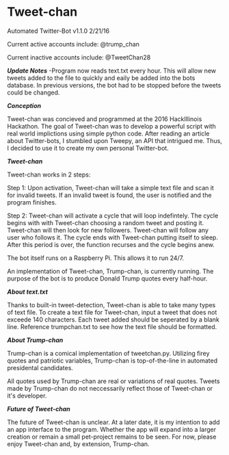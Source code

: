# Tweet-chan
Automated Twitter-Bot v1.1.0 2/21/16

Current active accounts include:
    @trump_chan
    
Current inactive accounts include:
    @TweetChan28

***Update Notes***
-Program now reads text.txt every hour. This will allow new tweets added to the file to quickly and eaily be added into the bots database. In previous versions, the bot had to be stopped before the tweets could be changed.

***Conception***

Tweet-chan was concieved and programmed at the 2016 HackIllinois Hackathon. The goal of Tweet-chan was to develop a powerful script with real world implictions using simple python code. After reading an article about Twitter-bots, I stumbled upon Tweepy, an API that intrigued me. Thus, I decided to use it to create my own personal Twitter-bot.

***Tweet-chan***

Tweet-chan works in 2 steps:

Step 1: Upon activation, Tweet-chan will take a simple text file and scan it for invalid tweets. If an invalid tweet is found, the user is notified and the program finishes. 

Step 2: Tweet-chan will activate a cycle that will loop indefintely. The cycle begins with with Tweet-chan choosing a random tweet and posting it. Tweet-chan will then look for new followers. Tweet-chan will follow any user who follows it. The cycle ends with Tweet-chan putting itself to sleep. After this period is over, the function recurses and the cycle begins anew. 

The bot itself runs on a Raspberry Pi. This allows it to run 24/7.

An implementation of Tweet-chan, Trump-chan, is currently running. The purpose of the bot is to produce Donald Trump quotes every half-hour.

***About text.txt***

Thanks to built-in tweet-detection, Tweet-chan is able to take many types of text file. To create a text file for Tweet-chan, input a tweet that does not exceede 140 characters. Each tweet added should be seperated by a blank line. Reference trumpchan.txt to see how the text file should be formatted. 
    
***About Trump-chan***

Trump-chan is a comical implementation of tweetchan.py. Utilizing firey quotes and patriotic variables, Trump-chan is top-of-the-line in automated presidental candidates. 

All quotes used by Trump-chan are real or variations of real quotes. Tweets made by Trump-chan do not neccessarily reflect those of Tweet-chan or it's developer. 

***Future of Tweet-chan***

The future of Tweet-chan is unclear. At a later date, it is my intention to add an app interface to the program. Whether the app will expand into a larger creation or remain a small pet-project remains to be seen. For now, please enjoy Tweet-chan and, by extension, Trump-chan.
